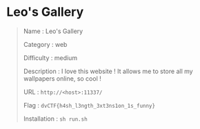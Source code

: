 # Leo's Gallery

> Name : Leo's Gallery
> 
> Category : web
> 
> Difficulty : medium
> 
> Description : I love this website ! It allows me to store all my wallpapers online, so cool !
>
> URL : `http://<host>:11337/`
>
> Flag : `dvCTF{h4sh_l3ngth_3xt3ns1on_1s_funny}`
>
> Installation : `sh run.sh`
